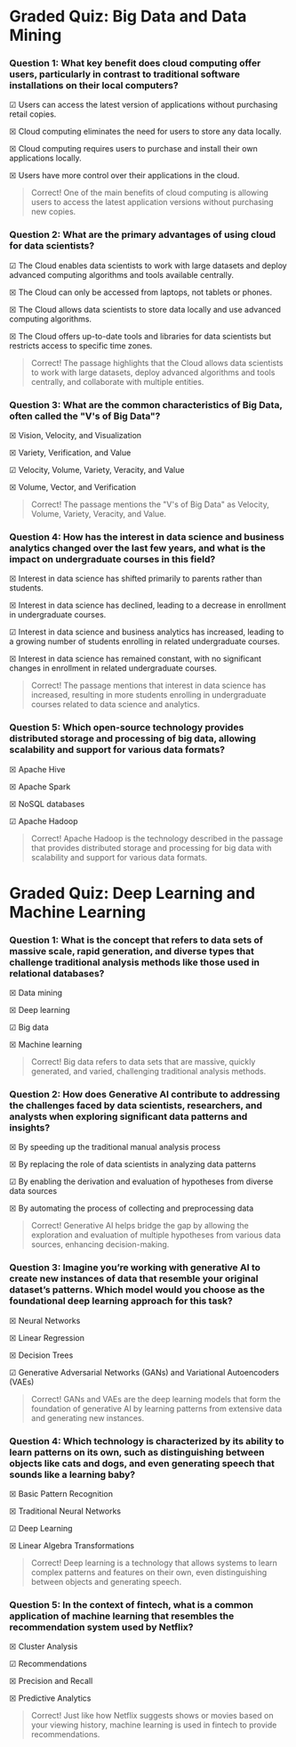 # Graded Quiz: Big Data and Data Mining

### Question 1: What key benefit does cloud computing offer users, particularly in contrast to traditional software installations on their local computers?

&#x2611; Users can access the latest version of applications without purchasing retail copies.

&#x2612; Cloud computing eliminates the need for users to store any data locally.

&#x2612; Cloud computing requires users to purchase and install their own applications locally.

&#x2612; Users have more control over their applications in the cloud.

> Correct! One of the main benefits of cloud computing is allowing users to access the latest application versions without purchasing new copies.

### Question 2: What are the primary advantages of using cloud for data scientists?

&#x2611; The Cloud enables data scientists to work with large datasets and deploy advanced computing algorithms and tools available centrally.

&#x2612; The Cloud can only be accessed from laptops, not tablets or phones.

&#x2612; The Cloud allows data scientists to store data locally and use advanced computing algorithms.

&#x2612; The Cloud offers up-to-date tools and libraries for data scientists but restricts access to specific time zones.

> Correct! The passage highlights that the Cloud allows data scientists to work with large datasets, deploy advanced algorithms and tools centrally, and collaborate with multiple entities.

### Question 3: What are the common characteristics of Big Data, often called the "V's of Big Data"?

&#x2612; Vision, Velocity, and Visualization

&#x2612; Variety, Verification, and Value

&#x2611; Velocity, Volume, Variety, Veracity, and Value

&#x2612; Volume, Vector, and Verification

> Correct! The passage mentions the "V's of Big Data" as Velocity, Volume, Variety, Veracity, and Value.

### Question 4: How has the interest in data science and business analytics changed over the last few years, and what is the impact on undergraduate courses in this field?

&#x2612; Interest in data science has shifted primarily to parents rather than students.

&#x2612; Interest in data science has declined, leading to a decrease in enrollment in undergraduate courses.

&#x2611; Interest in data science and business analytics has increased, leading to a growing number of students enrolling in related undergraduate courses.

&#x2612; Interest in data science has remained constant, with no significant changes in enrollment in related undergraduate courses.

> Correct! The passage mentions that interest in data science has increased, resulting in more students enrolling in undergraduate courses related to data science and analytics.

### Question 5: Which open-source technology provides distributed storage and processing of big data, allowing scalability and support for various data formats?

&#x2612; Apache Hive

&#x2612; Apache Spark

&#x2612; NoSQL databases

&#x2611; Apache Hadoop

> Correct! Apache Hadoop is the technology described in the passage that provides distributed storage and processing for big data with scalability and support for various data formats.
# Graded Quiz: Deep Learning and Machine Learning

### Question 1: What is the concept that refers to data sets of massive scale, rapid generation, and diverse types that challenge traditional analysis methods like those used in relational databases?

&#x2612; Data mining

&#x2612; Deep learning

&#x2611; Big data

&#x2612; Machine learning

> Correct! Big data refers to data sets that are massive, quickly generated, and varied, challenging traditional analysis methods.

### Question 2: How does Generative AI contribute to addressing the challenges faced by data scientists, researchers, and analysts when exploring significant data patterns and insights?

&#x2612; By speeding up the traditional manual analysis process

&#x2612; By replacing the role of data scientists in analyzing data patterns

&#x2611; By enabling the derivation and evaluation of hypotheses from diverse data sources

&#x2612; By automating the process of collecting and preprocessing data

> Correct! Generative AI helps bridge the gap by allowing the exploration and evaluation of multiple hypotheses from various data sources, enhancing decision-making.

### Question 3: Imagine you’re working with generative AI to create new instances of data that resemble your original dataset’s patterns. Which model would you choose as the foundational deep learning approach for this task?

&#x2612; Neural Networks

&#x2612; Linear Regression

&#x2612; Decision Trees

&#x2611; Generative Adversarial Networks (GANs) and Variational Autoencoders (VAEs)

> Correct! GANs and VAEs are the deep learning models that form the foundation of generative AI by learning patterns from extensive data and generating new instances.

### Question 4: Which technology is characterized by its ability to learn patterns on its own, such as distinguishing between objects like cats and dogs, and even generating speech that sounds like a learning baby?

&#x2612; Basic Pattern Recognition

&#x2612; Traditional Neural Networks

&#x2611; Deep Learning

&#x2612; Linear Algebra Transformations

> Correct! Deep learning is a technology that allows systems to learn complex patterns and features on their own, even distinguishing between objects and generating speech.

### Question 5: In the context of fintech, what is a common application of machine learning that resembles the recommendation system used by Netflix?

&#x2612; Cluster Analysis

&#x2611; Recommendations

&#x2612; Precision and Recall

&#x2612; Predictive Analytics

> Correct! Just like how Netflix suggests shows or movies based on your viewing history, machine learning is used in fintech to provide recommendations.